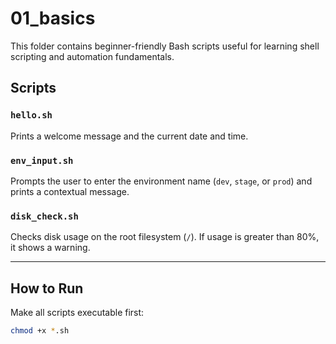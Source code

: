 # 01_basics

This folder contains beginner-friendly Bash scripts useful for learning shell scripting and automation fundamentals.

## Scripts

### `hello.sh`
Prints a welcome message and the current date and time.

### `env_input.sh`
Prompts the user to enter the environment name (`dev`, `stage`, or `prod`) and prints a contextual message.

### `disk_check.sh`
Checks disk usage on the root filesystem (`/`). If usage is greater than 80%, it shows a warning.

---

## How to Run

Make all scripts executable first:

```bash
chmod +x *.sh
